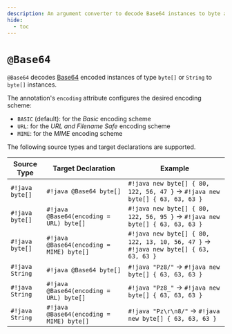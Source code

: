```yaml
---
description: An argument converter to decode Base64 instances to byte arrays
hide:
  - toc
---
```


# `@Base64`

`@Base64` decodes [Base64](https://en.wikipedia.org/wiki/Base64) encoded instances of type `byte[]` or `String` to
`byte[]` instances.

The annotation's `encoding` attribute configures the desired encoding scheme:

* `BASIC` (default): for the _Basic_ encoding scheme
* `URL`: for the _URL and Filename Safe_ encoding scheme
* `MIME`: for the _MIME_ encoding scheme

The following source types and target declarations are supported.

| Source Type     | Target Declaration                       | Example                                                                              |
|-----------------|------------------------------------------|--------------------------------------------------------------------------------------|
| `#!java byte[]` | `#!java @Base64 byte[]`                  | `#!java new byte[] { 80, 122, 56, 47 }` → `#!java new byte[] { 63, 63, 63 }`         |
| `#!java byte[]` | `#!java @Base64(encoding = URL) byte[]`  | `#!java new byte[] { 80, 122, 56, 95 }` → `#!java new byte[] { 63, 63, 63 }`         |
| `#!java byte[]` | `#!java @Base64(encoding = MIME) byte[]` | `#!java new byte[] { 80, 122, 13, 10, 56, 47 }` → `#!java new byte[] { 63, 63, 63 }` |
| `#!java String` | `#!java @Base64 byte[]`                  | `#!java "Pz8/"` → `#!java new byte[] { 63, 63, 63 }`                                 |
| `#!java String` | `#!java @Base64(encoding = URL) byte[]`  | `#!java "Pz8_"` → `#!java new byte[] { 63, 63, 63 }`                                 |
| `#!java String` | `#!java @Base64(encoding = MIME) byte[]` | `#!java "Pz\r\n8/"` → `#!java new byte[] { 63, 63, 63 }`                             |
